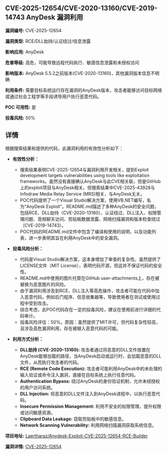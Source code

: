 ## CVE-2025-12654/CVE-2020-13160/CVE-2019-14743 AnyDesk 漏洞利用

**漏洞编号:** CVE-2025-12654

**漏洞类型:** RCE/DLL劫持/认证绕过/信息泄露

**影响应用:** AnyDesk

**危害等级:** 高危，可能导致远程代码执行、敏感信息泄露和未授权访问

**影响版本:** AnyDesk 5.5.2之前版本(CVE-2020-13160)，其他漏洞版本信息不明确

**利用条件:** 需要目标系统运行存在漏洞的AnyDesk版本，攻击者能够访问目标网络或通过社会工程学等手段诱导用户执行恶意代码。

**POC 可用性:** 是

**投毒风险:** 50%

## 详情

根据搜索结果和提供的代码，此漏洞利用的有效性分析如下：

*   **有效性分析：**
    *   搜索结果表明CVE-2025-12654与漏洞利用开发相关，提到Exploit development targets vulnerabilities using tools like exploitation frameworks。虽然没有直接确认AnyDesk与此CVE相关联，但是GitHub上的exploit项目与AnyDesk相关。但搜索结果中CVE-2025-43928与Infodraw Media Relay Service (MRS)相关，与AnyDesk无关。
    *   POC代码提供了一个Visual Studio解决方案，使用VB.NET编写，名为“AnyDesk Exploit”。README.md描述了多种AnyDesk的安全问题，包括RCE、DLL劫持（CVE-2020-13160）、认证绕过、DLL注入、权限管理问题、音频聊天访问、剪贴板数据泄露、网络扫描漏洞和版本检查绕过（CVE-2019-14743）。
    *   POC代码的README.md文件中包含了编译和使用的说明，以及功能列表，进一步表明其旨在利用AnyDesk中的安全漏洞。
*   **投毒风险分析：**
    *   代码是Visual Studio解决方案，这本身增加了审查的复杂性。虽然提供了LICENSE文件（MIT License），表明代码开源，但这并不保证代码的安全性。
    *   README.md中使用的图片托管在GitHub user-attachments上，存在被替换为恶意图片的风险。
    *   由于漏洞利用涉及到RCE、DLL注入等高危操作，攻击者可能在代码中加入恶意代码，例如后门程序、信息收集器等，导致使用者在测试或使用过程中受到攻击。
    *   综合考虑，此POC代码存在一定的投毒风险，建议在使用前进行详细的代码审计。
    *   投毒风险评估：50%。原因：虽然提供了MIT许可，但代码复杂性较高，且涉及高危漏洞利用，存在被植入恶意代码的可能。

*   **利用方式分析：**
    *   **DLL劫持 (CVE-2020-13160):**  攻击者通过将恶意的DLL文件放置在AnyDesk能够加载的路径，当AnyDesk启动或运行时，会加载恶意的DLL文件，从而执行攻击者的代码。
    *   **RCE (Remote Code Execution):**  攻击者可能利用AnyDesk中的未处理的输入验证或命令注入漏洞，直接在目标系统上执行任意代码。
    *   **Authentication Bypass:**  绕过AnyDesk的身份验证机制，允许未经授权的用户访问系统。
    *   **DLL Injection:**  将恶意的DLL文件注入到AnyDesk进程中，以执行恶意代码。
    *   **Insecure Permission Management:**  利用不安全的权限管理，提升权限或访问敏感资源。
    *   **Clipboard Data Leakage:** 窃取剪贴板中的敏感信息。
    *   **Network Scanning Vulnerability:** 利用网络扫描漏洞获取系统信息。

**项目地址:** [Laertharaz/Anydesk-Exploit-CVE-2025-12654-RCE-Builder](https://github.com/Laertharaz/Anydesk-Exploit-CVE-2025-12654-RCE-Builder)

**漏洞详情:** [CVE-2025-12654](https://nvd.nist.gov/vuln/detail/CVE-2025-12654)